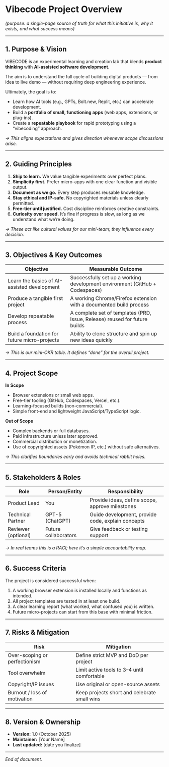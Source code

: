 # Vibecode Project Overview

*(purpose: a single-page source of truth for what this initiative is, why it exists, and what success means)*

---

## 1. Purpose & Vision

VIBECODE is an experimental learning and creation lab that blends **product thinking** with **AI-assisted software development**.

The aim is to understand the full cycle of building digital products — from idea to live demo — without requiring deep engineering experience.

Ultimately, the goal is to:

- Learn how AI tools (e.g., GPTs, Bolt.new, Replit, etc.) can accelerate development.
- Build a **portfolio of small, functioning apps** (web apps, extensions, or plug-ins).
- Create a **repeatable playbook** for rapid prototyping using a “vibecoding” approach.

*→ This aligns expectations and gives direction whenever scope discussions arise.*

---

## 2. Guiding Principles

1. **Ship to learn.** We value tangible experiments over perfect plans.
2. **Simplicity first.** Prefer micro-apps with one clear function and visible output.
3. **Document as we go.** Every step produces reusable knowledge.
4. **Stay ethical and IP-safe.** No copyrighted materials unless clearly permitted.
5. **Free-tier until justified.** Cost discipline reinforces creative constraints.
6. **Curiosity over speed.** It’s fine if progress is slow, as long as we understand what we’re doing.

*→ These act like cultural values for our mini-team; they influence every decision.*

---

## 3. Objectives & Key Outcomes

| Objective | Measurable Outcome |
| --- | --- |
| Learn the basics of AI-assisted development | Successfully set up a working development environment (GitHub + Codespaces) |
| Produce a tangible first project | A working Chrome/Firefox extension with a documented build process |
| Develop repeatable process | A complete set of templates (PRD, Issue, Release) reused for future builds |
| Build a foundation for future micro-projects | Ability to clone structure and spin up new ideas quickly |

*→ This is our mini-OKR table. It defines “done” for the overall project.*

---

## 4. Project Scope

**In Scope**

- Browser extensions or small web apps.
- Free-tier tooling (GitHub, Codespaces, Vercel, etc.).
- Learning-focused builds (non-commercial).
- Simple front-end and lightweight JavaScript/TypeScript logic.

**Out of Scope**

- Complex backends or full databases.
- Paid infrastructure unless later approved.
- Commercial distribution or monetization.
- Use of copyrighted assets (Pokémon IP, etc.) without safe alternatives.

*→ This clarifies boundaries early and avoids technical rabbit holes.*

---

## 5. Stakeholders & Roles

| Role | Person/Entity | Responsibility |
| --- | --- | --- |
| Product Lead | You | Provide ideas, define scope, approve milestones |
| Technical Partner | GPT-5 (ChatGPT) | Guide development, provide code, explain concepts |
| Reviewer (optional) | Future collaborators | Give feedback or testing support |

*→ In real teams this is a RACI; here it’s a simple accountability map.*

---

## 6. Success Criteria

The project is considered successful when:

1. A working browser extension is installed locally and functions as intended.
2. All project templates are tested in at least one build.
3. A clear learning report (what worked, what confused you) is written.
4. Future micro-projects can start from this base with minimal friction.

---

## 7. Risks & Mitigation

| Risk | Mitigation |
| --- | --- |
| Over-scoping or perfectionism | Define strict MVP and DoD per project |
| Tool overwhelm | Limit active tools to 3–4 until comfortable |
| Copyright/IP issues | Use original or open-source assets |
| Burnout / loss of motivation | Keep projects short and celebrate small wins |

---

## 8. Version & Ownership

- **Version:** 1.0 (October 2025)
- **Maintainer:** [Your Name]
- **Last updated:** [date you finalize]

---

*End of document.*